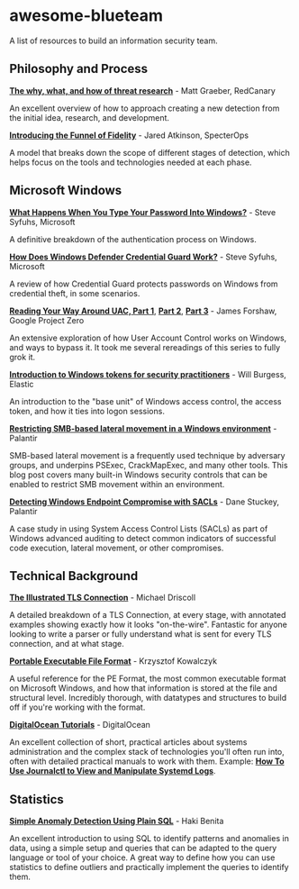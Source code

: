 # awesome-blueteam
A list of resources to build an information security team.

## Philosophy and Process

**[The why, what, and how of threat research](https://redcanary.com/blog/threat-research-questions/)** - Matt Graeber, RedCanary

An excellent overview of how to approach creating a new detection from the initial idea, research, and development.

**[Introducing the Funnel of Fidelity](https://posts.specterops.io/introducing-the-funnel-of-fidelity-b1bb59b04036)** - Jared Atkinson, SpecterOps

A model that breaks down the scope of different stages of detection, which helps focus on the tools and technologies needed at each phase.

## Microsoft Windows

**[What Happens When You Type Your Password Into Windows?](https://syfuhs.net/what-happens-when-you-type-your-password-into-windows)** - Steve Syfuhs, Microsoft

A definitive breakdown of the authentication process on Windows.

**[How Does Windows Defender Credential Guard Work?](https://syfuhs.net/how-windows-defender-credential-guard-works)** - Steve Syfuhs, Microsoft

A review of how Credential Guard protects passwords on Windows from credential theft, in some scenarios.

**[Reading Your Way Around UAC, Part 1](https://www.tiraniddo.dev/2017/05/reading-your-way-around-uac-part-1.html)**, **[Part 2](https://www.tiraniddo.dev/2017/05/reading-your-way-around-uac-part-2.html)**, **[Part 3](https://www.tiraniddo.dev/2017/05/reading-your-way-around-uac-part-3.html)** - James Forshaw, Google Project Zero

An extensive exploration of how User Account Control works on Windows, and ways to bypass it. It took me several rereadings of this series to fully grok it.

**[Introduction to Windows tokens for security practitioners](https://www.elastic.co/blog/introduction-to-windows-tokens-for-security-practitioners)** - Will Burgess, Elastic

An introduction to the "base unit" of Windows access control, the access token, and how it ties into logon sessions. 

**[Restricting SMB-based lateral movement in a Windows environment](https://medium.com/palantir/restricting-smb-based-lateral-movement-in-a-windows-environment-ed033b888721)** - Palantir

SMB-based lateral movement is a frequently used technique by adversary groups, and underpins PSExec, CrackMapExec, and many other tools. This blog post covers many built-in Windows security controls that can be enabled to restrict SMB movement within an environment.

**[Detecting Windows Endpoint Compromise with SACLs](https://medium.com/@cryps1s/detecting-windows-endpoint-compromise-with-sacls-cd748e10950)** - Dane Stuckey, Palantir

A case study in using System Access Control Lists (SACLs) as part of Windows advanced auditing to detect common indicators of successful code execution, lateral movement, or other compromises.

## Technical Background

**[The Illustrated TLS Connection](https://tls.ulfheim.net/)** - Michael Driscoll

A detailed breakdown of a TLS Connection, at every stage, with annotated examples showing exactly how it looks "on-the-wire". Fantastic for anyone looking to write a parser or fully understand what is sent for every TLS connection, and at what stage.


**[Portable Executable File Format](https://blog.kowalczyk.info/articles/pefileformat.html)** - Krzysztof Kowalczyk

A useful reference for the PE Format, the most common executable format on Microsoft Windows, and how that information is stored at the file and structural level. Incredibly thorough, with datatypes and structures to build off if you're working with the format.

**[DigitalOcean Tutorials](https://www.digitalocean.com/community/tutorials)** - DigitalOcean

An excellent collection of short, practical articles about systems administration and the complex stack of technologies you'll often run into, often with detailed practical manuals to work with them. Example: **[How To Use Journalctl to View and Manipulate Systemd Logs](https://www.digitalocean.com/community/tutorials/how-to-use-journalctl-to-view-and-manipulate-systemd-logs)**.

## Statistics

**[Simple Anomaly Detection Using Plain SQL](https://hakibenita.com/sql-anomaly-detection)** - Haki Benita

An excellent introduction to using SQL to identify patterns and anomalies in data, using a simple setup and queries that can be adapted to the query language or tool of your choice. A great way to define how you can use statistics to define outliers and practically implement the queries to identify them.
